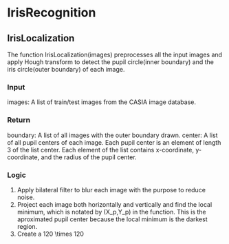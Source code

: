 # IrisRecognition

## IrisLocalization
The function IrisLocalization(images) preprocesses all the input images and apply Hough transform to detect the pupil circle(inner boundary) and the iris circle(outer boundary) of each image.

### Input
images: A list of train/test images from the CASIA image database.

### Return
boundary: A list of all images with the outer boundary drawn.
center: A list of all pupil centers of each image. Each pupil center is an element of length 3 of the list center. Each element of the list contains x-coordinate, y-coordinate, and the radius of the pupil center. 

### Logic 
1. Apply bilateral filter to blur each image with the purpose to reduce noise.
2. Project each image both horizontally and vertically and find the local minimum, which is notated by (X_p,Y_p) in the function. This is the aproximated pupil center because the local minimum is the darkest region.
3. Create a 120 \times 120
